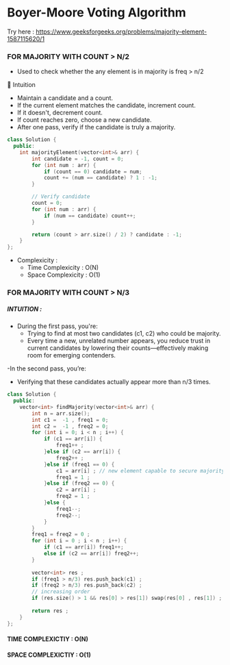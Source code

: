 # Boyer-Moore Voting Algorithm
Try here : https://www.geeksforgeeks.org/problems/majority-element-1587115620/1

### FOR MAJORITY WITH COUNT > N/2
- Used to check whether the any element is in majority is freq > n/2

🧠 Intuition
- Maintain a candidate and a count.
- If the current element matches the candidate, increment count.
- If it doesn't, decrement count.
- If count reaches zero, choose a new candidate.
- After one pass, verify if the candidate is truly a majority.

```cpp
class Solution {
  public:
    int majorityElement(vector<int>& arr) {
        int candidate = -1, count = 0;
        for (int num : arr) {
            if (count == 0) candidate = num;
            count += (num == candidate) ? 1 : -1;
        }

        // Verify candidate
        count = 0;
        for (int num : arr) {
            if (num == candidate) count++;
        }

        return (count > arr.size() / 2) ? candidate : -1;
    }
};

```
- Complexicity :
  - Time Complexicity : O(N)
  - Space Complexicity : O(1)

### FOR MAJORITY WITH COUNT > N/3
##### INTUITION :
- During the first pass, you're:
  - Trying to find at most two candidates (c1, c2) who could be majority.
  - Every time a new, unrelated number appears, you reduce trust in current candidates by lowering their counts—effectively making room for emerging contenders.

-In the second pass, you’re:
  - Verifying that these candidates actually appear more than n/3 times.
```cpp
class Solution {
  public:
    vector<int> findMajority(vector<int>& arr) {
        int n = arr.size();
        int c1 =  -1 , freq1 = 0;
        int c2 =  -1 , freq2 = 0;
        for (int i = 0; i < n ; i++) {
            if (c1 == arr[i]) {
                freq1++ ;
            }else if (c2 == arr[i]) {
                freq2++ ;
            }else if (freq1 == 0) {
                c1 = arr[i] ; // new element capable to secure majority
                freq1 = 1 ;
            }else if (freq2 == 0) {
                c2 = arr[i] ;
                freq2 = 1 ;
            }else {
                freq1--;
                freq2--;
            }
        }
        freq1 = freq2 = 0 ;
        for (int i = 0 ; i < n ; i++) {
            if (c1 == arr[i]) freq1++;
            else if (c2 == arr[i]) freq2++;
        }
        
        vector<int> res ;
        if (freq1 > n/3) res.push_back(c1) ;
        if (freq2 > n/3) res.push_back(c2) ;
        // increasing order
        if (res.size() > 1 && res[0] > res[1]) swap(res[0] , res[1]) ;
        
        return res ;
    }
};
```
#### TIME COMPLEXICTIY : O(N)
#### SPACE COMPLEXICTIY : O(1)
